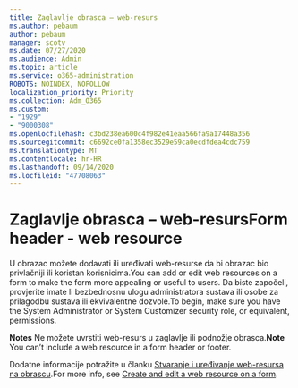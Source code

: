 ```yaml
---
title: Zaglavlje obrasca – web-resurs
ms.author: pebaum
author: pebaum
manager: scotv
ms.date: 07/27/2020
ms.audience: Admin
ms.topic: article
ms.service: o365-administration
ROBOTS: NOINDEX, NOFOLLOW
localization_priority: Priority
ms.collection: Adm_O365
ms.custom:
- "1929"
- "9000308"
ms.openlocfilehash: c3bd238ea600c4f982e41eaa566fa9a17448a356
ms.sourcegitcommit: c6692ce0fa1358ec3529e59ca0ecdfdea4cdc759
ms.translationtype: MT
ms.contentlocale: hr-HR
ms.lasthandoff: 09/14/2020
ms.locfileid: "47708063"
---
```

# <a name="form-header---web-resource"></a><span data-ttu-id="7a833-102">Zaglavlje obrasca – web-resurs</span><span class="sxs-lookup"><span data-stu-id="7a833-102">Form header - web resource</span></span>

<span data-ttu-id="7a833-103">U obrazac možete dodavati ili uređivati web-resurse da bi obrazac bio privlačniji ili koristan korisnicima.</span><span class="sxs-lookup"><span data-stu-id="7a833-103">You can add or edit web resources on a form to make the form more appealing or useful to users.</span></span> <span data-ttu-id="7a833-104">Da biste započeli, provjerite imate li bezbednosnu ulogu administratora sustava ili osobe za prilagodbu sustava ili ekvivalentne dozvole.</span><span class="sxs-lookup"><span data-stu-id="7a833-104">To begin, make sure you have the System Administrator or System Customizer security role, or equivalent, permissions.</span></span>  

<span data-ttu-id="7a833-105">**Notes** Ne možete uvrstiti web-resurs u zaglavlje ili podnožje obrasca.</span><span class="sxs-lookup"><span data-stu-id="7a833-105">**Note** You can’t include a web resource in a form header or footer.</span></span>

<span data-ttu-id="7a833-106">Dodatne informacije potražite u članku [Stvaranje i uređivanje web-resursa na obrascu](https://docs.microsoft.com/dynamics365/customer-engagement/customize/create-edit-web-resources#create-and-edit-a-web-resource-on-a-form).</span><span class="sxs-lookup"><span data-stu-id="7a833-106">For more info, see [Create and edit a web resource on a form](https://docs.microsoft.com/dynamics365/customer-engagement/customize/create-edit-web-resources#create-and-edit-a-web-resource-on-a-form).</span></span>